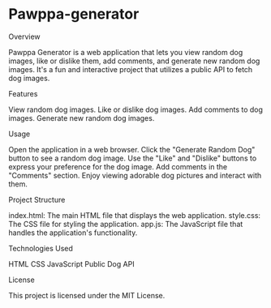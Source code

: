 # Pawppa-generator

Overview

Pawppa Generator is a web application that lets you view random dog images, like or dislike them, add comments, and generate new random dog images. It's a fun and interactive project that utilizes a public API to fetch dog images.

Features

View random dog images.
Like or dislike dog images.
Add comments to dog images.
Generate new random dog images.

Usage

Open the application in a web browser.
Click the "Generate Random Dog" button to see a random dog image.
Use the "Like" and "Dislike" buttons to express your preference for the dog image.
Add comments in the "Comments" section.
Enjoy viewing adorable dog pictures and interact with them.

Project Structure

index.html: The main HTML file that displays the web application.
style.css: The CSS file for styling the application.
app.js: The JavaScript file that handles the application's functionality.

Technologies Used

HTML
CSS
JavaScript
Public Dog API

License

This project is licensed under the MIT License.